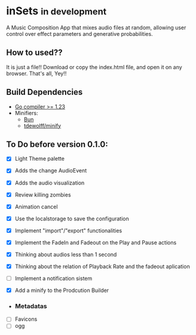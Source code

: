 # inSets <small>in development</small>

A Music Composition App that mixes audio files at random, allowing user control
over effect parameters and generative probabilities.

## How to used??
It is just a file!! Download or copy the index.html file,
and open it on any browser. That's all, Yey!!


## Build Dependencies
- [Go compiler >= 1.23](https://go.dev/)
- Minifiers:
    * [Bun](https://bun.sh/)
    * [tdewolff/minify](https://github.com/tdewolff/minify)


## To Do before version 0.1.0:

* [x] Light Theme palette

* [x] Adds the change AudioEvent
* [x] Adds the audio visualization
* [x] Review killing zombies
* [x] Animation cancel
* [x] Use the localstorage to save the configuration
* [x] Implement "import"/"export" functionalities
* [x] Implement the FadeIn and Fadeout on the Play and Pause actions
* [x] Thinking about audios less than 1 second
* [x] Thinking about the relation of Playback Rate and the fadeout aplication

* [ ] Implement a notification sistem

* [x] Add a minify to the Prodcution Builder

* ### Metadatas
* [ ] Favicons
* [ ] ogg
